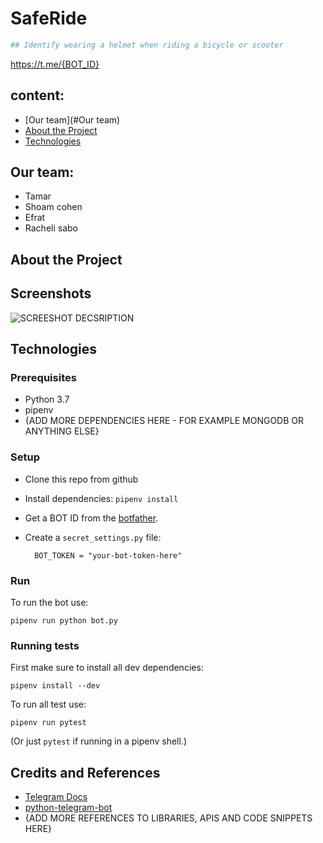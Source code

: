 # SafeRide
```sh
## Identify wearing a helmet when riding a bicycle or scooter
```
<https://t.me/{BOT_ID}>






## content:

* [Our team](#Our team)
* [About the Project](#about-the-project)
* [Technologies](#Technologies)



## Our team:
* Tamar
* Shoam cohen
* Efrat
* Racheli sabo


## About the Project



## Screenshots

![SCREESHOT DECSRIPTION](screenshots/shopping-list-bot-1.png)


## Technologies



### Prerequisites
* Python 3.7
* pipenv
* {ADD MORE DEPENDENCIES HERE - FOR EXAMPLE MONGODB OR ANYTHING ELSE}

### Setup
* Clone this repo from github
* Install dependencies: `pipenv install`
* Get a BOT ID from the [botfather](https://telegram.me/BotFather).
* Create a `secret_settings.py` file:

        BOT_TOKEN = "your-bot-token-here"

### Run
To run the bot use:

    pipenv run python bot.py

### Running tests
First make sure to install all dev dependencies:

    pipenv install --dev

To run all test  use:

    pipenv run pytest

(Or just `pytest` if running in a pipenv shell.)

## Credits and References
* [Telegram Docs](https://core.telegram.org/bots)
* [python-telegram-bot](https://github.com/python-telegram-bot/python-telegram-bot)
* {ADD MORE REFERENCES TO LIBRARIES, APIS AND CODE SNIPPETS HERE}

